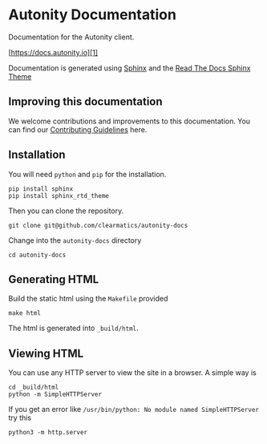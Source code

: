 # Autonity Documentation

Documentation for the Autonity client.

[https://docs.autonity.io][1]

Documentation is generated using [Sphinx][2] and the [Read The Docs Sphinx Theme][3]

## Improving this documentation

We welcome contributions and improvements to this documentation. You can find our [Contributing Guidelines][4] here.

## Installation

You will need `python` and `pip` for the installation.

    pip install sphinx
    pip install sphinx_rtd_theme

Then you can clone the repository.

    git clone git@github.com/clearmatics/autonity-docs

Change into the `autonity-docs` directory

    cd autonity-docs

## Generating HTML

Build the static html using the `Makefile` provided

    make html

The html is generated into `_build/html`.

## Viewing HTML

You can use any HTTP server to view the site in a browser. A simple way is

    cd _build/html
    python -m SimpleHTTPServer

If you get an error like `/usr/bin/python: No module named SimpleHTTPServer` try this 

    python3 -m http.server


[1]: https://docs.autonity.io
[2]: http://www.sphinx-doc.org/en/master/
[3]: https://sphinx-rtd-theme.readthedocs.io/en/latest/
[4]: https://github.com/clearmatics/autonity-docs/blob/master/CONTRIBUTING.md